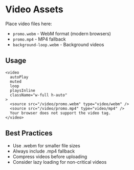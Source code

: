 # Video Assets

Place video files here:

- `promo.webm` - WebM format (modern browsers)
- `promo.mp4` - MP4 fallback
- `background-loop.webm` - Background videos

## Usage

```tsx
<video 
  autoPlay 
  muted 
  loop 
  playsInline
  className="w-full h-auto"
>
  <source src="/video/promo.webm" type="video/webm" />
  <source src="/video/promo.mp4" type="video/mp4" />
  Your browser does not support the video tag.
</video>
```

## Best Practices

- Use .webm for smaller file sizes
- Always include .mp4 fallback
- Compress videos before uploading
- Consider lazy loading for non-critical videos